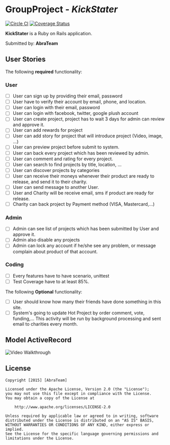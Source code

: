 # GroupProject - *KickStater*

[![Circle CI](https://circleci.com/gh/AbraPokemon/KickStater/tree/master.svg?style=svg)](https://circleci.com/gh/AbraPokemon/KickStater/tree/master)
[![Coverage Status](https://coveralls.io/repos/AbraPokemon/KickStater/badge.svg?branch=master&service=github)](https://coveralls.io/github/AbraPokemon/KickStater?branch=master)

**KickStater** is a Ruby on Rails application.

Submitted by: **AbraTeam**

## User Stories

The following **required** functionality:

### User

* [ ] User can sign up by providing their email, password
* [ ] User have to verify their account by email, phone, and location.
* [ ] User can login with their email, password
* [ ] User can login with facebook, twitter, google plush account
* [ ] User can create project, project has to wait 3 days for admin can review and approve it.
* [ ] User can add rewards for project
* [ ] User can add story for project that will introduce project (Video, image, ...)
* [ ] User can preview project before submit to system.
* [ ] User can back every project which has been reviewed by admin.
* [ ] User can comment and rating for every project.
* [ ] User can search to find projects by title, location, ...
* [ ] User can discover projects by categories
* [ ] User can receive their moneys whenever their product are ready to release, and send it to their charity.
* [ ] User can send message to another User.
* [ ] User and Charity will be receive email, sms if product are ready for release.
* [ ] Charity can back project by Payment method (VISA, Mastercard,...)

### Admin
* [ ] Admin can see list of projects which has been submitted by User and approve it.
* [ ] Admin also disable any projects
* [ ] Admin can lock any account if he/she see any problem, or message complain about product of that account.

### Coding
* [ ] Every features have to have scenario, unittest
* [ ] Test Coverage have to at least 85%.

The following **Optional** functionality:
* [ ] User should know how many their friends have done something in this site.
* [ ] System's going to update Hot Project by order comment, vote, funding,... This activity will be run by background processing and sent email to charities every month.

## Model ActiveRecord
![Video Walkthrough](http://i.imgur.com/aqvSETj.gif)

## License

    Copyright [2015] [AbraTeam]

    Licensed under the Apache License, Version 2.0 (the "License");
    you may not use this file except in compliance with the License.
    You may obtain a copy of the License at

        http://www.apache.org/licenses/LICENSE-2.0

    Unless required by applicable law or agreed to in writing, software
    distributed under the License is distributed on an "AS IS" BASIS,
    WITHOUT WARRANTIES OR CONDITIONS OF ANY KIND, either express or implied.
    See the License for the specific language governing permissions and
    limitations under the License.
